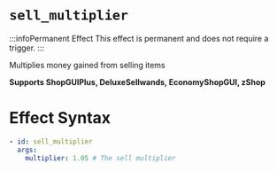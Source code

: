 # `sell_multiplier`
:::infoPermanent Effect
This effect is permanent and does not require a trigger.
:::

Multiplies money gained from selling items

**Supports ShopGUIPlus, DeluxeSellwands, EconomyShopGUI, zShop**

# Effect Syntax
```yaml
- id: sell_multiplier
  args:
    multiplier: 1.05 # The sell multiplier
```